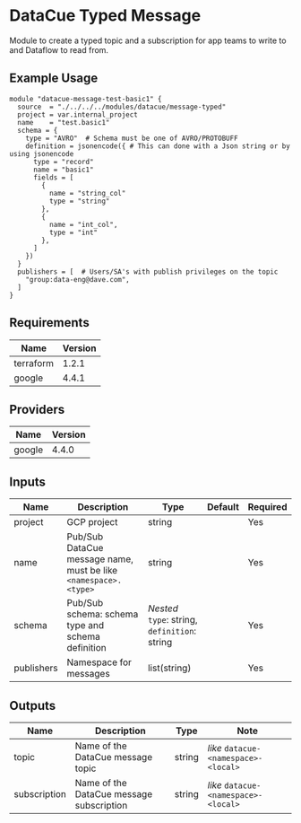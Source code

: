 # DataCue Typed Message

Module to create a typed topic and a subscription for app teams to write to and Dataflow to
read from.

## Example Usage

```hcl
module "datacue-message-test-basic1" {
  source  = "./../../../modules/datacue/message-typed"
  project = var.internal_project
  name    = "test.basic1"
  schema = {
    type = "AVRO"  # Schema must be one of AVRO/PROTOBUFF
    definition = jsonencode({ # This can done with a Json string or by using jsonencode
      type = "record"
      name = "basic1"
      fields = [
        {
          name = "string_col"
          type = "string"
        },
        {
          name = "int_col",
          type = "int"
        },
      ]
    })
  }
  publishers = [  # Users/SA's with publish privileges on the topic
    "group:data-eng@dave.com",
  ]
}
```

## Requirements

| Name | Version |
| -- | -- |
| terraform | 1.2.1 |
| google    | 4.4.1 |

## Providers

| Name   | Version |
|--------|---------|
| google | 4.4.0   |

## Inputs

| Name | Description | Type | Default | Required |
| -- | -- | -- | -- | -- | 
| project | GCP project | string | | Yes |
| name| Pub/Sub DataCue message name, must be like `<namespace>.<type>` | string | | Yes |
| schema | Pub/Sub schema: schema type and schema definition | _Nested_<br/> `type`: string, <br/>`definition`: string | | Yes |
| publishers | Namespace for messages | list(string) | | Yes |


## Outputs

| Name | Description | Type | Note |
| -- | -- | -- | -- |
| topic | Name of the DataCue message topic | string | _like_ `datacue-<namespace>-<local>`|
| subscription | Name of the DataCue message subscription | string | _like_ `datacue-<namespace>-<local>`|